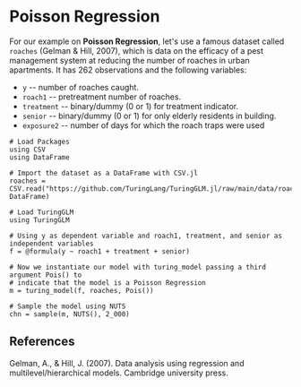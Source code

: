 # Poisson Regression

For our example on **Poisson Regression**, let's use a famous dataset called `roaches` (Gelman & Hill, 2007), which is data on the efficacy of a
pest management system at reducing the number of roaches in urban apartments.
It has 262 observations and the following variables:

* `y` -- number of roaches caught.
* `roach1` -- pretreatment number of roaches.
* `treatment` -- binary/dummy (0 or 1) for treatment indicator.
* `senior` -- binary/dummy (0 or 1) for only elderly residents in building.
* `exposure2` -- number of days for which the roach traps were used

```@repl
# Load Packages
using CSV
using DataFrame

# Import the dataset as a DataFrame with CSV.jl
roaches = CSV.read("https://github.com/TuringLang/TuringGLM.jl/raw/main/data/roaches.csv", DataFrame)

# Load TuringGLM
using TuringGLM

# Using y as dependent variable and roach1, treatment, and senior as independent variables
f = @formula(y ~ roach1 + treatment + senior)

# Now we instantiate our model with turing_model passing a third argument Pois() to
# indicate that the model is a Poisson Regression
m = turing_model(f, roaches, Pois())

# Sample the model using NUTS
chn = sample(m, NUTS(), 2_000)
```

## References

Gelman, A., & Hill, J. (2007). Data analysis using regression and multilevel/hierarchical models. Cambridge university press.
